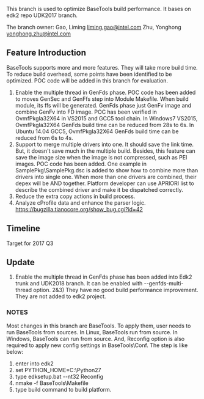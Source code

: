 This branch is used to optimize BaseTools build performance. It bases on edk2 repo UDK2017 branch.

The branch owner:
Gao, Liming <liming.gao@intel.com>
Zhu, Yonghong <yonghong.zhu@intel.com>

## Feature Introduction
BaseTools supports more and more features. They will take more build time. To reduce build overhead, some points have been 
identified to be optimized. POC code will be added in this branch for evaluation.
1) Enable the multiple thread in GenFds phase.
   POC code has been added to moves GenSec and GenFfs step into Module Makefile. When build module, 
   its ffs will be generated. GenFds phase just GenFv image and combine GenFv into FD image. 
   POC has been verified in OvmfPkgIa32X64 in VS2015 and GCC5 tool chain. 
   In Windows7 VS2015, OvmfPkgIa32X64 GenFds build time can be reduced from 28s to 6s.
   In Ubuntu 14.04 GCC5, OvmfPkgIa32X64 GenFds build time can be reduced from 6s to 4s.
2) Support to merge multiple drivers into one. It should save the link time. But, it doesn't save much in the multiple build. 
   Besides, this feature can save the image size when the image is not compressed, such as PEI images.
   POC code has been added. One example in SamplePkg\SamplePkg.dsc is added to show how to combine more than drivers into single one.
   When more than one drivers are combined, their depex will be AND together. Platform developer can use APRIORI list to 
   describe the combined driver and make it be dispatched correctly.
3) Reduce the extra copy actions in build process.
4) Analyze cProfile data and enhance the parser logic. https://bugzilla.tianocore.org/show_bug.cgi?id=42

## Timeline
Target for 2017 Q3

## Update
1) Enable the multiple thread in GenFds phase has been added into Edk2 trunk and UDK2018 branch. 
   It can be enabled with --genfds-multi-thread option.
2&3) They have no good build performance improvement. They are not added to edk2 project. 

### NOTES
Most changes in this branch are BaseTools. To apply them, user needs to run BaseTools 
from sources. In Linux, BaseTools run from source. In Windows, BaseTools can run from source. And, Reconfig option is also 
required to apply new config settings in BaseTools\Conf. The step is like below:
1. enter into edk2
2. set PYTHON_HOME=C:\Python27
3. type edksetup.bat --nt32 Reconfig
4. nmake -f BaseTools\Makefile
5. type build command to build platform.
